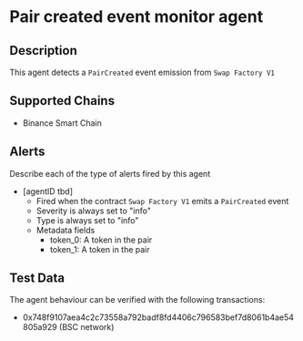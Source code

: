 # Pair created event monitor agent

## Description

This agent detects a `PairCreated` event emission from `Swap Factory V1`

## Supported Chains

- Binance Smart Chain

## Alerts

Describe each of the type of alerts fired by this agent

- [agentID tbd]
  - Fired when the contract `Swap Factory V1` emits a `PairCreated` event
  - Severity is always set to "info"
  - Type is always set to "info"
  - Metadata fields
    - token\_0: A token in the pair 
    - token\_1: A token in the pair

## Test Data

The agent behaviour can be verified with the following transactions:

- 0x748f9107aea4c2c73558a792badf8fd4406c796583bef7d8061b4ae54805a929 (BSC network)
